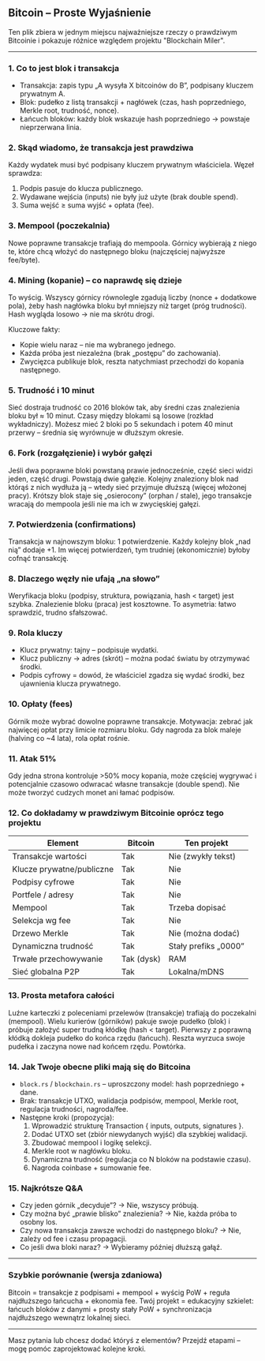 ## Bitcoin – Proste Wyjaśnienie

Ten plik zbiera w jednym miejscu najważniejsze rzeczy o prawdziwym Bitcoinie i pokazuje różnice względem projektu "Blockchain Miler".

---

### 1. Co to jest blok i transakcja

- Transakcja: zapis typu „A wysyła X bitcoinów do B”, podpisany kluczem prywatnym A.
- Blok: pudełko z listą transakcji + nagłówek (czas, hash poprzedniego, Merkle root, trudność, nonce).
- Łańcuch bloków: każdy blok wskazuje hash poprzedniego → powstaje nieprzerwana linia.

### 2. Skąd wiadomo, że transakcja jest prawdziwa

Każdy wydatek musi być podpisany kluczem prywatnym właściciela. Węzeł sprawdza:

1. Podpis pasuje do klucza publicznego.
2. Wydawane wejścia (inputs) nie były już użyte (brak double spend).
3. Suma wejść ≥ suma wyjść + opłata (fee).

### 3. Mempool (poczekalnia)

Nowe poprawne transakcje trafiają do mempoola. Górnicy wybierają z niego te, które chcą włożyć do następnego bloku (najczęściej najwyższe fee/byte).

### 4. Mining (kopanie) – co naprawdę się dzieje

To wyścig. Wszyscy górnicy równolegle zgadują liczby (nonce + dodatkowe pola), żeby hash nagłówka bloku był mniejszy niż target (próg trudności). Hash wygląda losowo → nie ma skrótu drogi.

Kluczowe fakty:

- Kopie wielu naraz – nie ma wybranego jednego.
- Każda próba jest niezależna (brak „postępu” do zachowania).
- Zwycięzca publikuje blok, reszta natychmiast przechodzi do kopania następnego.

### 5. Trudność i 10 minut

Sieć dostraja trudność co 2016 bloków tak, aby średni czas znalezienia bloku był ≈ 10 minut. Czasy między blokami są losowe (rozkład wykładniczy). Możesz mieć 2 bloki po 5 sekundach i potem 40 minut przerwy – średnia się wyrównuje w dłuższym okresie.

### 6. Fork (rozgałęzienie) i wybór gałęzi

Jeśli dwa poprawne bloki powstaną prawie jednocześnie, część sieci widzi jeden, część drugi. Powstają dwie gałęzie. Kolejny znaleziony blok nad którąś z nich wydłuża ją – wtedy sieć przyjmuje dłuższą (więcej włożonej pracy). Krótszy blok staje się „osierocony” (orphan / stale), jego transakcje wracają do mempoola jeśli nie ma ich w zwycięskiej gałęzi.

### 7. Potwierdzenia (confirmations)

Transakcja w najnowszym bloku: 1 potwierdzenie. Każdy kolejny blok „nad nią” dodaje +1. Im więcej potwierdzeń, tym trudniej (ekonomicznie) byłoby cofnąć transakcję.

### 8. Dlaczego węzły nie ufają „na słowo”

Weryfikacja bloku (podpisy, struktura, powiązania, hash < target) jest szybka. Znalezienie bloku (praca) jest kosztowne. To asymetria: łatwo sprawdzić, trudno sfałszować.

### 9. Rola kluczy

- Klucz prywatny: tajny – podpisuje wydatki.
- Klucz publiczny → adres (skrót) – można podać światu by otrzymywać środki.
- Podpis cyfrowy = dowód, że właściciel zgadza się wydać środki, bez ujawnienia klucza prywatnego.

### 10. Opłaty (fees)

Górnik może wybrać dowolne poprawne transakcje. Motywacja: zebrać jak najwięcej opłat przy limicie rozmiaru bloku. Gdy nagroda za blok maleje (halving co ~4 lata), rola opłat rośnie.

### 11. Atak 51%

Gdy jedna strona kontroluje >50% mocy kopania, może częściej wygrywać i potencjalnie czasowo odwracać własne transakcje (double spend). Nie może tworzyć cudzych monet ani łamać podpisów.

### 12. Co dokładamy w prawdziwym Bitcoinie oprócz tego projektu

| Element                   | Bitcoin    | Ten projekt          |
| ------------------------- | ---------- | -------------------- |
| Transakcje wartości       | Tak        | Nie (zwykły tekst)   |
| Klucze prywatne/publiczne | Tak        | Nie                  |
| Podpisy cyfrowe           | Tak        | Nie                  |
| Portfele / adresy         | Tak        | Nie                  |
| Mempool                   | Tak        | Trzeba dopisać       |
| Selekcja wg fee           | Tak        | Nie                  |
| Drzewo Merkle             | Tak        | Nie (można dodać)    |
| Dynamiczna trudność       | Tak        | Stały prefiks „0000” |
| Trwałe przechowywanie     | Tak (dysk) | RAM                  |
| Sieć globalna P2P         | Tak        | Lokalna/mDNS         |

### 13. Prosta metafora całości

Luźne karteczki z poleceniami przelewów (transakcje) trafiają do poczekalni (mempool). Wielu kurierów (górników) pakuje swoje pudełko (blok) i próbuje założyć super trudną kłódkę (hash < target). Pierwszy z poprawną kłódką dokleja pudełko do końca rzędu (łańcuch). Reszta wyrzuca swoje pudełka i zaczyna nowe nad końcem rzędu. Powtórka.

### 14. Jak Twoje obecne pliki mają się do Bitcoina

- `block.rs` / `blockchain.rs` – uproszczony model: hash poprzedniego + dane.
- Brak: transakcje UTXO, walidacja podpisów, mempool, Merkle root, regulacja trudności, nagroda/fee.
- Następne kroki (propozycja):
  1. Wprowadzić strukturę Transaction { inputs, outputs, signatures }.
  2. Dodać UTXO set (zbiór niewydanych wyjść) dla szybkiej walidacji.
  3. Zbudować mempool i logikę selekcji.
  4. Merkle root w nagłówku bloku.
  5. Dynamiczna trudność (regulacja co N bloków na podstawie czasu).
  6. Nagroda coinbase + sumowanie fee.

### 15. Najkrótsze Q&A

- Czy jeden górnik „decyduje”? → Nie, wszyscy próbują.
- Czy można być „prawie blisko” znalezienia? → Nie, każda próba to osobny los.
- Czy nowa transakcja zawsze wchodzi do następnego bloku? → Nie, zależy od fee i czasu propagacji.
- Co jeśli dwa bloki naraz? → Wybieramy później dłuższą gałąź.

---

### Szybkie porównanie (wersja zdaniowa)

Bitcoin = transakcje z podpisami + mempool + wyścig PoW + reguła najdłuższego łańcucha + ekonomia fee.
Twój projekt = edukacyjny szkielet: łańcuch bloków z danymi + prosty stały PoW + synchronizacja najdłuższego wewnątrz lokalnej sieci.

---

Masz pytania lub chcesz dodać któryś z elementów? Przejdź etapami – mogę pomóc zaprojektować kolejne kroki.

